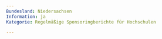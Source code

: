 ```yaml
---
Bundesland: Niedersachsen
Information: ja
Kategorie: Regelmäßige Sponsoring­berichte für Hochschulen

---
```

